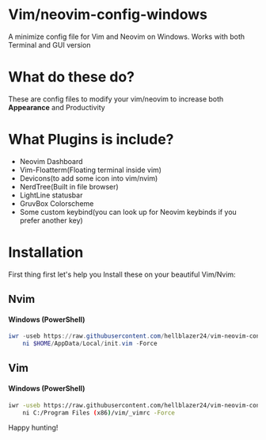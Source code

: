 # Vim/neovim-config-windows
A minimize config file for Vim and Neovim on Windows. Works with both Terminal and GUI version

# What do these do?

These are config files to modify your vim/neovim to increase both **Appearance** and Productivity


# What Plugins is include? 
- Neovim Dashboard
- Vim-Floatterm(Floating terminal inside vim)
- Devicons(to add some icon into vim/nvim)
- NerdTree(Built in file browser)
- LightLine statusbar
- GruvBox Colorscheme
- Some custom keybind(you can look up for Neovim keybinds if you prefer another key)

# Installation
First thing first let's help you Install these on your beautiful Vim/Nvim:
## Nvim
#### Windows (PowerShell)


```powershell
iwr -useb https://raw.githubusercontent.com/hellblazer24/vim-neovim-config-windows/main/init.vim |`
    ni $HOME/AppData/Local/init.vim -Force

```

## Vim
#### Windows (PowerShell)

```sh
iwr -useb https://raw.githubusercontent.com/hellblazer24/vim-neovim-config-windows/main/_vimrc |`
    ni C:/Program Files (x86)/vim/_vimrc -Force
```



Happy hunting!

